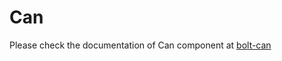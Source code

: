 # Can

Please check the documentation of Can component at [bolt-can](https://bolt.pismolabs.io/packages-core-components-can)

